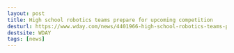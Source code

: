 ```yaml
---
layout: post
title: High school robotics teams prepare for upcoming competition
desturl: https://www.wday.com/news/4401966-high-school-robotics-teams-prepare-upcoming-competition
destsite: WDAY
tags: [news]
---
```


